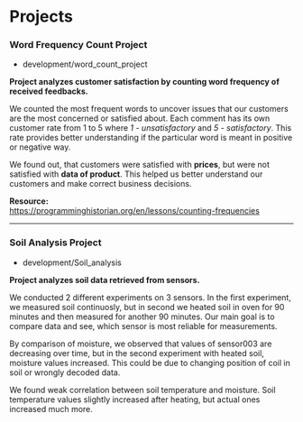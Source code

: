 # Projects
### Word Frequency Count Project     
* development/word_count_project  

**Project analyzes customer satisfaction by counting word frequency of received feedbacks.**

We counted the most frequent words to uncover issues that our customers are the most concerned or satisfied about. Each comment has its own customer rate from 1 to 5 where _1 - unsatisfactory_ and _5 - satisfactory_. This rate provides better understanding if the particular word is meant in positive or negative way.  

We found out, that customers were satisfied with **prices**, but were not satisfied with **data of product**. This helped us better understand our customers and make correct business decisions.   

**Resource:**   
https://programminghistorian.org/en/lessons/counting-frequencies

---

### Soil Analysis Project
* development/Soil_analysis

**Project analyzes soil data retrieved from sensors.**

We conducted 2 different experiments on 3 sensors. In the first experiment, we measured soil continuosly, but in second we heated soil in oven for 90 minutes and then measured for another 90 minutes. Our main goal is to compare data and see, which sensor is most reliable for measurements. 

By comparison of moisture, we observed that values of sensor003 are decreasing over time, but in the second experiment with heated soil, moisture values increased. This could be due to changing position of coil in soil or wrongly decoded data.

We found weak correlation between soil temperature and moisture. Soil temperature values slightly increased after heating, but actual ones increased much more.
